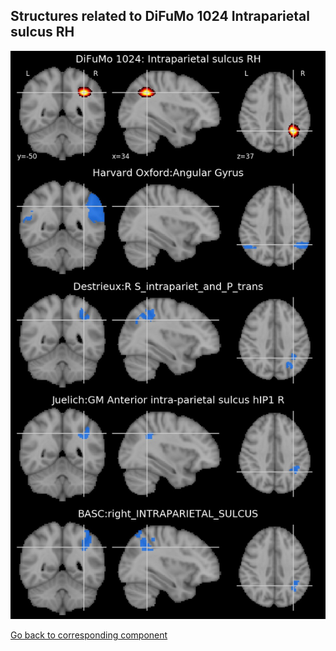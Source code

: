 


## Structures related to DiFuMo 1024 Intraparietal sulcus RH

![711](711.jpg "Structures related to DiFuMo 1024 Intraparietal sulcus RH")

[Go back to corresponding component](https://parietal-inria.github.io/DiFuMo/1024/html/711.html)